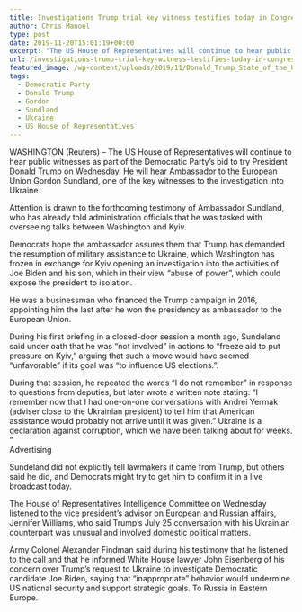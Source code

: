 ```yaml
---
title: Investigations Trump trial key witness testifies today in Congress
author: Chris Manoel
type: post
date: 2019-11-20T15:01:19+00:00
excerpt: "The US House of Representatives will continue to hear public witnesses as part of the Democratic Party's bid to try President Donald Trump on Wednesday."
url: /investigations-trump-trial-key-witness-testifies-today-in-congress/
featured_image: /wp-content/uploads/2019/11/Donald_Trump_State_of_the_Union_2019.jpg
tags:
  - Democratic Party
  - Donald Trump
  - Gordon
  - Sundland
  - Ukraine
  - US House of Representatives
---
```


WASHINGTON (Reuters) &#8211; The US House of Representatives will continue to hear public witnesses as part of the Democratic Party&#8217;s bid to try President Donald Trump on Wednesday. He will hear Ambassador to the European Union Gordon Sundland, one of the key witnesses to the investigation into Ukraine.

Attention is drawn to the forthcoming testimony of Ambassador Sundland, who has already told administration officials that he was tasked with overseeing talks between Washington and Kyiv.

Democrats hope the ambassador assures them that Trump has demanded the resumption of military assistance to Ukraine, which Washington has frozen in exchange for Kyiv opening an investigation into the activities of Joe Biden and his son, which in their view &#8220;abuse of power&#8221;, which could expose the president to isolation.

He was a businessman who financed the Trump campaign in 2016, appointing him the last after he won the presidency as ambassador to the European Union.

During his first briefing in a closed-door session a month ago, Sundeland said under oath that he was &#8220;not involved&#8221; in actions to &#8220;freeze aid to put pressure on Kyiv,&#8221; arguing that such a move would have seemed &#8220;unfavorable&#8221; if its goal was &#8220;to influence US elections.&#8221;.

During that session, he repeated the words &#8220;I do not remember&#8221; in response to questions from deputies, but later wrote a written note stating: &#8220;I remember now that I had one-on-one conversations with Andrei Yermak (adviser close to the Ukrainian president) to tell him that American assistance would probably not arrive until it was given.&#8221; Ukraine is a declaration against corruption, which we have been talking about for weeks. &#8221;  
Advertising

Sundeland did not explicitly tell lawmakers it came from Trump, but others said he did, and Democrats might try to get him to confirm it in a live broadcast today.

The House of Representatives Intelligence Committee on Wednesday listened to the vice president&#8217;s advisor on European and Russian affairs, Jennifer Williams, who said Trump&#8217;s July 25 conversation with his Ukrainian counterpart was unusual and involved domestic political matters.

Army Colonel Alexander Findman said during his testimony that he listened to the call and that he informed White House lawyer John Eisenberg of his concern over Trump&#8217;s request to Ukraine to investigate Democratic candidate Joe Biden, saying that &#8220;inappropriate&#8221; behavior would undermine US national security and support strategic goals. To Russia in Eastern Europe.
